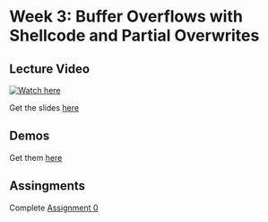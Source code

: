 # Week 3: Buffer Overflows with Shellcode and Partial Overwrites

## Lecture Video
[![Watch here](http://img.youtube.com/vi/Q5RhWSzjGpg/0.jpg)](https://www.youtube.com/watch?v=Q5RhWSzjGpg)


Get the slides [here](https://github.com/CS395-BinX/CS395-BinX.github.io/blob/main/week3/Week%203%20Lecture.pdf)

## Demos
Get them [here](https://github.com/CS395-BinX/CS395-BinX.github.io/tree/main/week3)

## Assingments
Complete [Assignment 0](./assignments.html)

